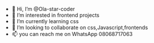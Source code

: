 - 👋 Hi, I’m @Ola-star-coder
- 👀 I’m interested in frontend projects
- 🌱 I’m currently learning css
- 💞️ I’m looking to collaborate on css,Javascript,frontends 
- 📫 you can reach me on WhatsApp 08068717063
  
<!---
Ola-star-coder/Ola-star-coder is a ✨ special ✨ repository because its `README.md` (this file) appears on your GitHub profile.
You can click the Preview link to take a look at your changes.
--->
